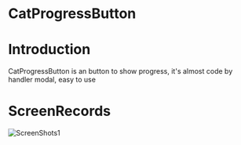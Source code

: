 # CatProgressButton

# Introduction

CatProgressButton is an button to show progress, it's almost code by handler modal, easy to use

# ScreenRecords

![ScreenShots1](https://raw.githubusercontent.com/K-cat/CatProgressButton/master/Demo.gif)
